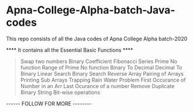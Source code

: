 # Apna-College-Alpha-batch-Java-codes
This repo consists of all the Java codes of Apna College Alpha batch-2020

**** It contains all the Essential Basic Functions ****
> Swap two numbers
> Binary Coefficient
> Fibonacci Series
> Prime No function
> Range of Prime No function
> Binary To Decimal
> Decimal To Binary
> Linear Search
> Binary Search
> Reverse Array
> Pairing of Arrays
> Printing Sub Arrays
> Trapping Rain Water Problem
> First Occurance of Number in an Arr
> Last Ocurance of a number
> Remove Duplicate
> Binary String
> Bit-wise operations

------ FOLLOW FOR MORE --------

